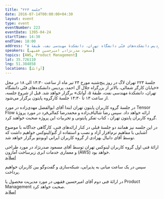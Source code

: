 ```yaml
---
title: "جلسه ۲۲۳"
date: 2016-07-14T00:00:00+04:30
layout: event
type: event
eventNumber: 223
eventDate: 1395-04-24
startTime: 14:30
endTime: 18:00
address: "خیابان کارگر شمالی، بالاتر از بزرگراه جلال آل‌احمد، پردیس دانشکده‌های فنّی دانشگاه تهران، دانشکدهٔ مهندسی نفت، طبقهٔ ۵"
speakers: [مسعود صدرنژاد, امیرحسین فقیهی]
topics: [AWS, Product Management]
lat: 35.726110
lng: 51.384858
locations: [آواتک]
---
```

جلسهٔ ۲۲۳ تهران لاگ در روز پنج‌شنبه مورخ ۲۴ تیر ماه از ساعت ۱۴:۳۰ الی ۱۸ در محل «خیابان کارگر شمالی، بالاتر از بزرگراه جلال آل احمد، پردیس دانشکده‌های فنّی دانشگاه تهران، دانشکدهٔ مهندسی نفت، طبقهٔ ۵، آواتک» برگزار خواهد شد. قبل از شروع جلسه، از ساعت ۱۳ تا ۱۴:۳۰ جلسهٔ کارگروه پایتون برگزار می‌شود.

در جلسهٔ گروه کاربران پایتون تهران ابتدا آقای ابوالفضل مهدی‌زاده در مورد Tensor Flow ارائه خواهد داد. سپس رضا شالباف‌زاده و محمد‌رضا کمالی‌فرد در مورد پروژهٔ گروه کاربران پایتون تهران ، کتاب تفکر پایتونی و تجربیات این پروژه صحبت خواهند کرد.

در این جلسه نیز همانند دو جلسهٔ قبلی در کنار ارائه‌های فنی، کارگاهی جداگانه با موضوع آشنایی با مفاهیم نرم‌افزار آزاد و نصب و استفاده از گنو/لینوکس خواهیم داشت که توسط آقای دانیال بهزادی از گروه کاربران ایرانی اوبونتو برگزار خواهد شد.

ارائهٔ فنی اول گروه کاربران لینوکس تهران توسط آقای مسعود صدرنژاد در مورد طراحی و معماری خدمات ابری زیرساخت آمازون (AWS) خواهد بود.  
[اسلاید](https://www.slideshare.net/SMMasoudSadrnezhaad/aws-64066622) 

سپس در یک ساعت میانی به پذیرایی، شبکه‌سازی و گفت‌و‌گو بین کاربران خواهیم پرداخت.

در ارائهٔ فنی دوم آقای امیرحسین فقیهی در مورد مدیریت محصول یا Product Management صحبت خواهد کرد.  
[اسلاید](https://www.slideshare.net/AmirHosseinFaghihi/product-management-64020748) 